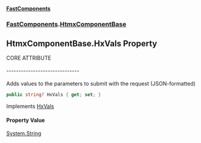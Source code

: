 #### [FastComponents](FastComponents.md 'FastComponents')
### [FastComponents](FastComponents.md 'FastComponents').[HtmxComponentBase](FastComponents.HtmxComponentBase.md 'FastComponents.HtmxComponentBase')

## HtmxComponentBase.HxVals Property

CORE ATTRIBUTE<br/>  
------------------------------<br/>  
Adds values to the parameters to submit with the request (JSON-formatted)

```csharp
public string? HxVals { get; set; }
```

Implements [HxVals](FastComponents.IHxCoreAttributes.HxVals.md 'FastComponents.IHxCoreAttributes.HxVals')

#### Property Value
[System.String](https://docs.microsoft.com/en-us/dotnet/api/System.String 'System.String')